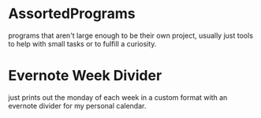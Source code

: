 # AssortedPrograms
programs that aren't large enough to be their own project, 
usually just tools to help with small tasks or to fulfill a curiosity.

# Evernote Week Divider
just prints out the monday of each week in a custom format
with an evernote divider for my personal calendar.

